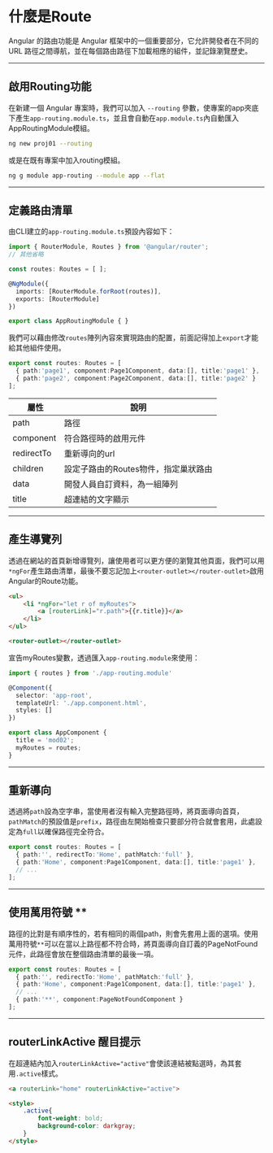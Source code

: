 # 什麼是Route

Angular 的路由功能是 Angular 框架中的一個重要部分，它允許開發者在不同的 URL 路徑之間導航，並在每個路由路徑下加載相應的組件，並記錄瀏覽歷史。

---

## 啟用Routing功能

在新建一個 Angular 專案時，我們可以加入 `--routing` 參數，使專案的app夾底下產生`app-routing.module.ts`，並且會自動在`app.module.ts`內自動匯入AppRoutingModule模組。

```bash
ng new proj01 --routing
```

或是在既有專案中加入routing模組。

```bash
ng g module app-routing --module app --flat
```

---

## 定義路由清單

由CLI建立的`app-routing.module.ts`預設內容如下：

```typescript
import { RouterModule, Routes } from '@angular/router';
// 其他省略

const routes: Routes = [ ];

@NgModule({
  imports: [RouterModule.forRoot(routes)],
  exports: [RouterModule]
})

export class AppRoutingModule { }
```

我們可以藉由修改`routes`陣列內容來實現路由的配置，前面記得加上`export`才能給其他組件使用。

```typescript
export const routes: Routes = [
  { path:'page1', component:Page1Component, data:[], title:'page1' },
  { path:'page2', component:Page2Component, data:[], title:'page2' }
];
```

|  屬性    | 說明 |
| --------- | ----------- |
| path    | 路徑  |
|  component   | 符合路徑時的啟用元件  |
| redirectTo    | 重新導向的url  |
| children    | 設定子路由的Routes物件，指定巢狀路由  |
| data    | 開發人員自訂資料，為一組陣列  |
| title    | 超連結的文字顯示  |


---

## 產生導覽列

透過在網站的首頁新增導覽列，讓使用者可以更方便的瀏覽其他頁面，我們可以用`*ngFor`產生路由清單，最後不要忘記加上`<router-outlet></router-outlet>`啟用Angular的Route功能。

```html title="app.component.html"
<ul>
    <li *ngFor="let r of myRoutes">
        <a [routerLink]="r.path">{{r.title}}</a>        
    </li>
</ul>

<router-outlet></router-outlet>
```

宣告myRoutes變數，透過匯入`app-routing.module`來使用：

```typescript title="app.component.ts"
import { routes } from './app-routing.module'

@Component({
  selector: 'app-root',
  templateUrl: './app.component.html',
  styles: []
})

export class AppComponent {
  title = 'mod02';
  myRoutes = routes;
}
```

---

## 重新導向

透過將`path`設為空字串，當使用者沒有輸入完整路徑時，將頁面導向首頁，`pathMatch`的預設值是`prefix`，路徑由左開始檢查只要部分符合就會套用，此處設定為`full`以確保路徑完全符合。

```typescript
export const routes: Routes = [
  { path:'', redirectTo:'Home', pathMatch:'full' },
  { path:'Home', component:Page1Component, data:[], title:'page1' },
  // ...
];
```

---

## 使用萬用符號 **

路徑的比對是有順序性的，若有相同的兩個path，則會先套用上面的選項。使用萬用符號`**`可以在當以上路徑都不符合時，將頁面導向自訂義的PageNotFound元件，此路徑會放在整個路由清單的最後一項。

```typescript
export const routes: Routes = [
  { path:'', redirectTo:'Home', pathMatch:'full' },
  { path:'Home', component:Page1Component, data:[], title:'page1' },
  // ...
  { path:'**', component:PageNotFoundComponent }
];
```

---

## routerLinkActive 醒目提示

在超連結內加入`routerLinkActive="active"`會使該連結被點選時，為其套用`.active`樣式。
```html
<a routerLink="home" routerLinkActive="active">
```
```html
<style>
    .active{
        font-weight: bold;
        background-color: darkgray;
    }
</style>
```


